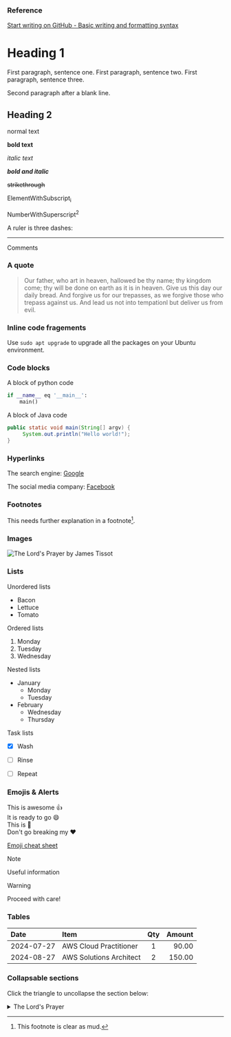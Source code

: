 
### Reference
[Start writing on GitHub - Basic writing and formatting syntax](https://docs.github.com/en/get-started/writing-on-github/getting-started-with-writing-and-formatting-on-github/basic-writing-and-formatting-syntax)


# Heading 1
First paragraph, sentence one.
First paragraph, sentence two.
First paragraph, sentence three.

Second paragraph after a blank line.

## Heading 2
normal text

__bold text__

_italic text_

___bold and italic___

~~strikethrough~~

ElementWithSubscript<sub>i<sub>

NumberWithSuperscript<sup>2<sup>

A ruler is three dashes:

---

Comments

<!-- This comment will not appear in the rendered markdown -->

### A quote

>Our father, who art in heaven, hallowed be thy name; thy kingdom come; thy will be done on earth as it is in heaven.  Give us this day our daily bread.  And forgive us for our trepasses, as we forgive those who trepass against us.  And lead us not into tempationl but deliver us from evil.

### Inline code fragements

Use `sudo apt upgrade` to upgrade all the packages on your Ubuntu environment.

### Code blocks

A block of python code
```python
if __name__ eq '__main__':
    main()
```

A block of Java code
```java
public static void main(String[] argv) {
     System.out.println("Hello world!");
}
```

### Hyperlinks

The search engine: [Google](https://google.com)

The social media company: [Facebook](https://facebook.com)

### Footnotes

This needs further explanation in a footnote[^1].

[^1]: This footnote is clear as mud.

### Images

![The Lord's Prayer by James Tissot](https://upload.wikimedia.org/wikipedia/commons/thumb/d/dc/Brooklyn_Museum_-_The_Lord%27s_Prayer_%28Le_Pater_Noster%29_-_James_Tissot.jpg/250px-Brooklyn_Museum_-_The_Lord%27s_Prayer_%28Le_Pater_Noster%29_-_James_Tissot.jpg)

### Lists

Unordered lists

* Bacon
* Lettuce
* Tomato

Ordered lists

1. Monday
1. Tuesday
1. Wednesday

Nested lists

* January
  * Monday
  * Tuesday
* February
  * Wednesday
  * Thursday

Task lists

- [X] Wash
- [ ] Rinse
- [ ] Repeat


### Emojis & Alerts

This is awesome :+1:<br>
It is ready to go :smile:<br>
This is :shit:<br>
Don't go breaking my :heart: 

[Emoji cheat sheet](https://github.com/ikatyang/emoji-cheat-sheet/blob/master/README.md)


> [!NOTE]  
> Useful information

> [!WARNING]  
> Proceed with care!

### Tables

|Date|Item|Qty|Amount|
|:---|:---|:---:|---:|
|2024-07-27|AWS Cloud Practitioner|1|90.00|
|2024-08-27|AWS Solutions Architect|2| 150.00|

### Collapsable sections

Click the triangle to uncollapse the section below:
<details>
<summary>The Lord's Prayer</summary>
Our father, who art in heaven, hallowed be thy name; thy kingdom come; thy will be done on earth as it is in heaven.  Give us this day our daily bread.  And forgive us for our trepasses, as we forgive those who trepass against us.  And lead us not into tempationl but deliver us from evil.
</details>
